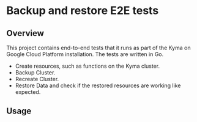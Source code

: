 # Backup and restore E2E tests

## Overview

This project contains end-to-end tests that it runs as part of the  Kyma on Google Cloud Platform installation. The tests are written in Go. 

- Create resources, such as functions on the Kyma cluster.
- Backup Cluster.
- Recreate Cluster.
- Restore Data and check if the restored resources are working like expected.

## Usage

